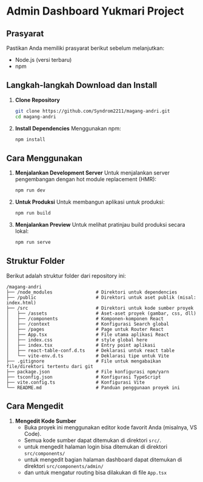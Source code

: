 # Admin Dashboard Yukmari Project

## Prasyarat
Pastikan Anda memiliki prasyarat berikut sebelum melanjutkan:
- Node.js (versi terbaru)
- npm

## Langkah-langkah Download dan Install

1. **Clone Repository**
   ```bash
   git clone https://github.com/Syndrom2211/magang-andri.git
   cd magang-andri
   ```

2. **Install Dependencies**
   Menggunakan npm:
   ```bash
   npm install
   ```
## Cara Menggunakan

1. **Menjalankan Development Server**
   Untuk menjalankan server pengembangan dengan hot module replacement (HMR):
   ```bash
   npm run dev
   ```
2. **Untuk Produksi**
   Untuk membangun aplikasi untuk produksi:
   ```bash
   npm run build
   ```
3. **Menjalankan Preview**
   Untuk melihat pratinjau build produksi secara lokal:
   ```bash
   npm run serve
   ```
## Struktur Folder

Berikut adalah struktur folder dari repository ini:

```
/magang-andri
├── /node_modules                # Direktori untuk dependencies
├── /public                      # Direktori untuk aset publik (misal: index.html)
├── /src                         # Direktori untuk kode sumber proyek
│   ├── /assets                  # Aset-aset proyek (gambar, css, dll)
│   ├── /components              # Komponen-komponen React
│   ├── /context                 # Konfigurasi Search global
│   ├── /pages                   # Page untuk Router React
│   ├── App.tsx                  # File utama aplikasi React
│   ├── index.css                # style global here
│   ├── index.tsx                # Entry point aplikasi
│   ├── react-table-conf.d.ts    # Deklarasi untuk react table
│   └── vite-env.d.ts            # Deklarasi tipe untuk Vite
├── .gitignore                   # File untuk mengabaikan file/direktori tertentu dari git
├── package.json                 # File konfigurasi npm/yarn
├── tsconfig.json                # Konfigurasi TypeScript
├── vite.config.ts               # Konfigurasi Vite
└── README.md                    # Panduan penggunaan proyek ini
```

## Cara Mengedit

1. **Mengedit Kode Sumber**
   - Buka proyek ini menggunakan editor kode favorit Anda (misalnya, VS Code).
   - Semua kode sumber dapat ditemukan di direktori `src/`.
   - untuk mengedit halaman login bisa ditemukan di direktori `src/components/`
   - untuk mengedit bagian halaman dashboard dapat ditemukan di direktori `src/components/admin/`
   - dan untuk mengatur routing bisa dilakukan di file `App.tsx`